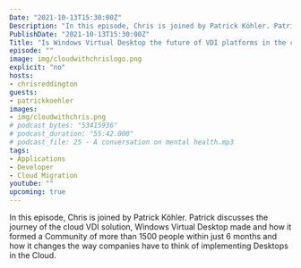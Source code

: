 ```yaml
---
Date: "2021-10-13T15:30:00Z"
Description: "In this episode, Chris is joined by Patrick Köhler. Patrick discusses the journey of the cloud VDI solution, Windows Virtual Desktop made and how it formed a Community of more than 1500 people within just 6 months and how it changes the way companies have to think of implementing Desktops in the Cloud."
PublishDate: "2021-10-13T15:30:00Z"
Title: "Is Windows Virtual Desktop the future of VDI platforms in the cloud?"
episode: ""
image: img/cloudwithchrislogo.png
explicit: "no"
hosts:
- chrisreddington
guests:
- patrickkoehler
images:
- img/cloudwithchris.png
# podcast_bytes: "53415936"
# podcast_duration: "55:42.000"
# podcast_file: 25 - A conversation on mental health.mp3
tags:
- Applications
- Developer
- Cloud Migration
youtube: ""
upcoming: true
---
```

In this episode, Chris is joined by Patrick Köhler. Patrick discusses the journey of the cloud VDI solution, Windows Virtual Desktop made and how it formed a Community of more than 1500 people within just 6 months and how it changes the way companies have to think of implementing Desktops in the Cloud.
